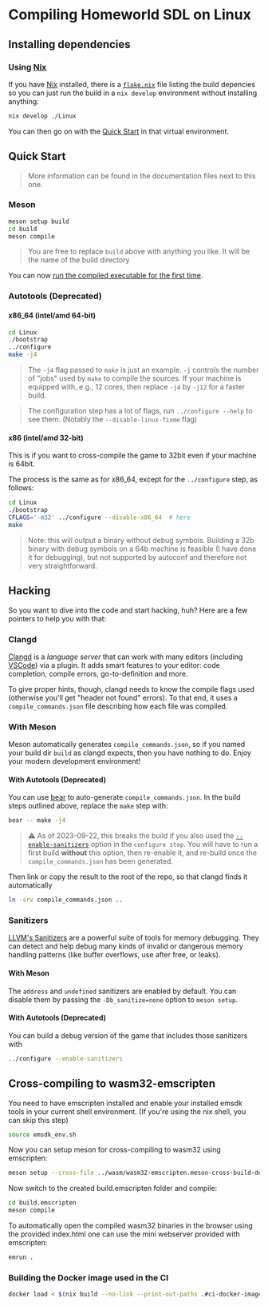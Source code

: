 # Compiling Homeworld SDL on Linux

## Installing dependencies

### Using [Nix]

If you have [Nix] installed, there is a [`flake.nix`](flake.nix) file listing the build depencies so you can just run the build in a `nix develop` environment without installing anything:

``` sh
nix develop ./Linux
```

You can then go on with the [Quick Start](#quick-start) in that virtual environment.

[Nix]: https://nixos.org/nix/

## Quick Start

> More information can be found in the documentation files next to this one.

### Meson

``` sh
meson setup build
cd build
meson compile
```

> You are free to replace `build` above with anything you like. It will be the name of the build directory

You can now [run the compiled executable for the first time](../README#running-the-game-for-the-first-time).

### Autotools (Deprecated)

#### x86_64 (intel/amd 64-bit)

``` sh
cd Linux
./bootstrap
../configure
make -j4
```

> The `-j4` flag passed to `make` is just an example.
  `-j` controls the number of "jobs" used by `make` to compile the sources.
  If your machine is equipped with, e.g., 12 cores, then replace `-j4` by `-j12` for a faster build.

> The configuration step has a lot of flags, run `../configure --help` to see them. (Notably the `--disable-linux-fixme` flag)

#### x86 (intel/amd 32-bit)

This is if you want to cross-compile the game to 32bit even if your machine is 64bit.

The process is the same as for x86_64, except for the `../configure` step, as follows:

``` sh
cd Linux
./bootstrap
CFLAGS='-m32' ../configure --disable-x86_64  # here
make
```

> Note: this will output a binary without debug symbols. Building a 32b binary with debug symbols on a 64b machine is feasible (I have done it for debugging), but not supported by autoconf and therefore not very straightforward.

## Hacking

So you want to dive into the code and start hacking, huh?
Here are a few pointers to help you with that:

### Clangd

[Clangd] is a _language server_ that can work with many editors (including [VSCode]) via a plugin.
It adds smart features to your editor: code completion, compile errors, go-to-definition and more.

To give proper hints, though, clangd needs to know the compile flags used (otherwise you'll get "header not found" errors).
To that end, it uses a `compile_commands.json` file describing how each file was compiled.

[Clangd]: https://clangd.llvm.org
[VSCode]: https://vscodium.com/

### With Meson

Meson automatically generates `compile_commands.json`, so if you named your build dir `build` as clangd expects, then you have nothing to do.
Enjoy your modern development environment!

#### With Autotools (Deprecated)

You can use [bear] to auto-generate `compile_commands.json`.
In the build steps outlined above, replace the `make` step with:

```sh
bear -- make -j4
```

> ⚠️ As of 2023-09-22, this breaks the build if you also used the [`--enable-sanitizers`](#sanitizers) option in the `configure step`.
  You will have to run a first build __without__ this option, then re-enable it, and re-build once the `compile_commands.json` has been generated.

Then link or copy the result to the root of the repo, so that clangd finds it automatically

```sh
ln -srv compile_commands.json ..
```

[bear]: https://github.com/rizsotto/Bear

### Sanitizers

[LLVM's Sanitizers] are a powerful suite of tools for memory debugging.
They can detect and help debug many kinds of invalid or dangerous memory handling patterns (like buffer overflows, use after free, or leaks).

[LLVM's Sanitizers]: https://clang.llvm.org/docs/AddressSanitizer.html

#### With Meson

The `address` and `undefined` sanitizers are enabled by default.
You can disable them by passing the `-Db_sanitize=none` option to `meson setup`.

#### With Autotools (Deprecated)

You can build a debug version of the game that includes those sanitizers with

```sh
../configure --enable-sanitizers
```

## Cross-compiling to wasm32-emscripten

You need to have emscripten installed and enable your installed emsdk tools in your current shell environment.
(If you're using the nix shell, you can skip this step)

```sh
source emsdk_env.sh
```

Now you can setup meson for cross-compiling to wasm32 using emscripten:

```sh
meson setup --cross-file ../wasm/wasm32-emscripten.meson-cross-build-definition.txt -Db_sanitize=none -Dmovies=false build.emscripten ..
```

Now switch to the created build.emscripten folder and compile:

```sh
cd build.emscripten
meson compile
```

To automatically open the compiled wasm32 binaries in the browser using the provided index.html one can use the mini webserver provided with emscripten:
```sh
emrun .
```

### Building the Docker image used in the CI

```sh
docker load < $(nix build --no-link --print-out-paths .#ci-docker-image)
```


